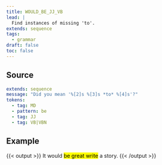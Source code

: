 ```yaml
---
title: WOULD_BE_JJ_VB
lead: |
  Find instances of missing 'to'.
extends: sequence
tags:
  - grammar
draft: false
toc: false
---
```


## Source

```yaml
extends: sequence
message: "Did you mean '%[2]s %[3]s *to* %[4]s'?"
tokens:
  - tag: MD
  - pattern: be
  - tag: JJ
  - tag: VB|VBN
```

## Example

{{< output >}}
It would <mark title="Did you mean 'be great *to* write'?">be great write</mark> a story.
{{< /output >}}
